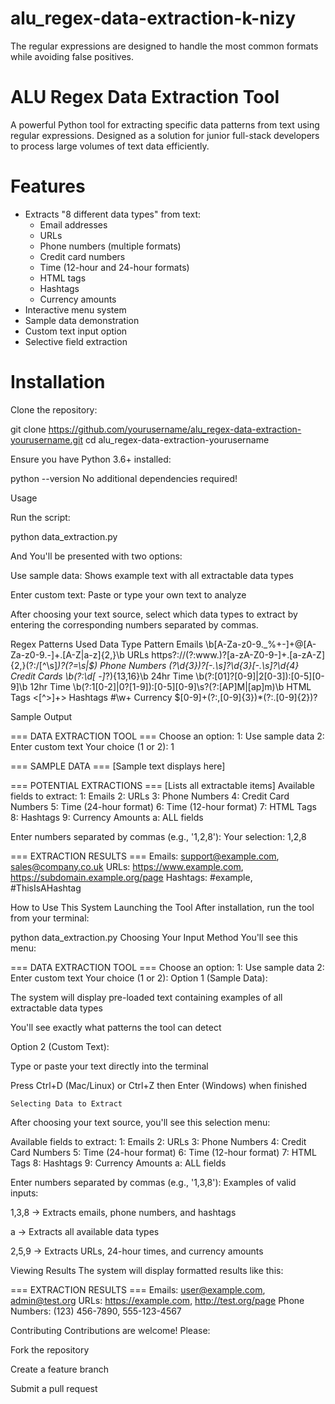 # alu_regex-data-extraction-k-nizy
 The regular expressions are designed to handle the most common formats while avoiding false positives.

# ALU Regex Data Extraction Tool

A powerful Python tool for extracting specific data patterns from text using regular expressions. Designed as a solution for junior full-stack developers to process large volumes of text data efficiently.

# Features

- Extracts "8 different data types" from text:
  - Email addresses
  - URLs
  - Phone numbers (multiple formats)
  - Credit card numbers
  - Time (12-hour and 24-hour formats)
  - HTML tags
  - Hashtags
  - Currency amounts
- Interactive menu system
- Sample data demonstration
- Custom text input option
- Selective field extraction

# Installation

   Clone the repository:

   git clone https://github.com/yourusername/alu_regex-data-extraction-yourusername.git
   cd alu_regex-data-extraction-yourusername

Ensure you have Python 3.6+ installed:


python --version
No additional dependencies required!

Usage

Run the script:

python data_extraction.py

And You'll be presented with two options:

Use sample data: Shows example text with all extractable data types

Enter custom text: Paste or type your own text to analyze

After choosing your text source, select which data types to extract by entering the corresponding numbers separated by commas.

Regex Patterns Used
Data Type	Pattern
Emails	\b[A-Za-z0-9._%+-]+@[A-Za-z0-9.-]+\.[A-Z|a-z]{2,}\b
URLs	https?://(?:www\.)?[a-zA-Z0-9-]+\.[a-zA-Z]{2,}(?:/[^\s]*)?(?=\s|$)
Phone Numbers	\(?\d{3}\)?[-.\s]?\d{3}[-.\s]?\d{4}
Credit Cards	\b(?:\d[ -]*?){13,16}\b
24hr Time	\b(?:[01]?[0-9]|2[0-3]):[0-5][0-9]\b
12hr Time	\b(?:1[0-2]|0?[1-9]):[0-5][0-9]\s?(?:[AP]M|[ap]m)\b
HTML Tags	<[^>]+>
Hashtags	#\w+
Currency	\$[0-9]+(?:,[0-9]{3})*(?:\.[0-9]{2})?

Sample Output

=== DATA EXTRACTION TOOL ===
Choose an option:
1: Use sample data
2: Enter custom text
Your choice (1 or 2): 1

=== SAMPLE DATA ===
[Sample text displays here]

=== POTENTIAL EXTRACTIONS ===
[Lists all extractable items]
Available fields to extract:
1: Emails
2: URLs
3: Phone Numbers
4: Credit Card Numbers
5: Time (24-hour format)
6: Time (12-hour format)
7: HTML Tags
8: Hashtags
9: Currency Amounts
a: ALL fields

Enter numbers separated by commas (e.g., '1,2,8'):
Your selection: 1,2,8

=== EXTRACTION RESULTS ===
Emails: support@example.com, sales@company.co.uk
URLs: https://www.example.com, https://subdomain.example.org/page
Hashtags: #example, #ThisIsAHashtag


How to Use This System
   Launching the Tool
After installation, run the tool from your terminal:


python data_extraction.py
   Choosing Your Input Method
You'll see this menu:

=== DATA EXTRACTION TOOL ===
Choose an option:
1: Use sample data
2: Enter custom text
Your choice (1 or 2):
Option 1 (Sample Data):

The system will display pre-loaded text containing examples of all extractable data types

You'll see exactly what patterns the tool can detect

Option 2 (Custom Text):

Type or paste your text directly into the terminal

Press Ctrl+D (Mac/Linux) or Ctrl+Z then Enter (Windows) when finished

    Selecting Data to Extract
After choosing your text source, you'll see this selection menu:

Available fields to extract:
1: Emails
2: URLs
3: Phone Numbers
4: Credit Card Numbers
5: Time (24-hour format)
6: Time (12-hour format)
7: HTML Tags
8: Hashtags
9: Currency Amounts
a: ALL fields

Enter numbers separated by commas (e.g., '1,3,8'):
Examples of valid inputs:

1,3,8 → Extracts emails, phone numbers, and hashtags

a → Extracts all available data types

2,5,9 → Extracts URLs, 24-hour times, and currency amounts

   Viewing Results
The system will display formatted results like this:

=== EXTRACTION RESULTS ===
Emails: user@example.com, admin@test.org
URLs: https://example.com, http://test.org/page
Phone Numbers: (123) 456-7890, 555-123-4567




Contributing
Contributions are welcome! Please:

Fork the repository

Create a feature branch

Submit a pull request

